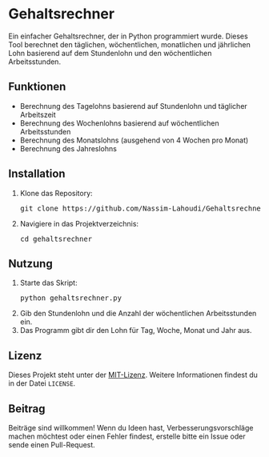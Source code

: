 
<h1>Gehaltsrechner</h1>
<p>Ein einfacher Gehaltsrechner, der in Python programmiert wurde. Dieses Tool berechnet den täglichen, wöchentlichen, monatlichen und jährlichen Lohn basierend auf dem Stundenlohn und den wöchentlichen Arbeitsstunden.</p>
<h2>Funktionen</h2>
<ul>
<li>Berechnung des Tagelohns basierend auf Stundenlohn und täglicher Arbeitszeit</li>
<li>Berechnung des Wochenlohns basierend auf wöchentlichen Arbeitsstunden</li>
<li>Berechnung des Monatslohns (ausgehend von 4 Wochen pro Monat)</li>
<li>Berechnung des Jahreslohns</li>
</ul>
<h2>Installation</h2>
<ol>
<li>Klone das Repository:
<pre>git clone https://github.com/Nassim-Lahoudi/Gehaltsrechner.git</pre>
</li>
<li>Navigiere in das Projektverzeichnis:
<pre>cd gehaltsrechner</pre>
</li>

</ol>
<h2>Nutzung</h2>
<ol>
<li>Starte das Skript:
<pre>python gehaltsrechner.py</pre>
<li>Gib den Stundenlohn und die Anzahl der wöchentlichen Arbeitsstunden ein.</li>
<li>Das Programm gibt dir den Lohn für Tag, Woche, Monat und Jahr aus.</li>
</ol>

<h2>Lizenz</h2>
<p>Dieses Projekt steht unter der <a href="https://opensource.org/licenses/MIT">MIT-Lizenz</a>. Weitere Informationen findest du in der Datei <code>LICENSE</code>.</p>
<h2>Beitrag</h2>
<p>Beiträge sind willkommen! Wenn du Ideen hast, Verbesserungsvorschläge machen möchtest oder einen Fehler findest, erstelle bitte ein Issue oder sende einen Pull-Request.</p>
